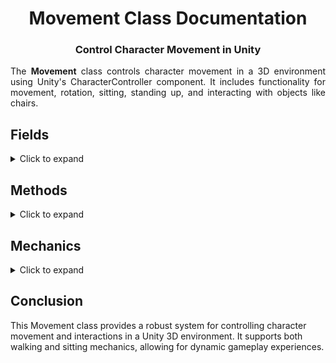 <h1 align="center">Movement Class Documentation</h1>
<h3 align="center">Control Character Movement in Unity</h3>

<div style="text-align: justify;">
<p>The <strong>Movement</strong> class controls character movement in a 3D environment using Unity's CharacterController component. It includes functionality for movement, rotation, sitting, standing up, and interacting with objects like chairs.</p>
</div>

<h2>Fields</h2>
<details>
<summary>Click to expand</summary>
<ul>
    <li><strong>[Header("Movement")]</strong>
        <ul>
            <li><code>public float moveSpeed = 5f;</code>: Speed of the character's movement.</li>
            <li><code>public float rotationSpeed = 10f;</code>: Speed of the character's rotation.</li>
            <li><code>private Vector3 moveDirection = Vector3.zero;</code>: Current direction of movement.</li>
            <li><code>private CharacterController characterController;</code>: Reference to the CharacterController component.</li>
        </ul>
    </li>
    <li><strong>[Header("Mouse")]</strong>
        <ul>
            <li><code>public float mouseSpeed = 100f;</code>: Speed of mouse movement affecting rotation.</li>
            <li><code>public float y_axis = 0f;</code>: The current Y-axis rotation of the character.</li>
        </ul>
    </li>
    <li><strong>[Header("Sitting")]</strong>
        <ul>
            <li><code>private bool isSitting = false;</code>: Indicates whether the character is currently sitting.</li>
            <li><code>private bool isRotatingToSit = false;</code>: Indicates if the character is in the process of rotating to sit.</li>
            <li><code>private bool canMove = true;</code>: Indicates whether the character is allowed to move.</li>
        </ul>
    </li>
    <li><strong>[Header("Raycast")]</strong>
        <ul>
            <li><code>public float rayLength = 1f;</code>: Length of the ray for detecting chairs.</li>
        </ul>
    </li>
    <li><strong>[Header("Animation")]</strong>
        <ul>
            <li><code>private Animator animator;</code>: Reference to the Animator component for handling animations.</li>
        </ul>
    </li>
</ul>
</details>

<h2>Methods</h2>
<details>
<summary>Click to expand</summary>
<ul>
    <li><strong>void Start()</strong>
        <p><em>Description:</em> Initializes the CharacterController, Animator, locks the cursor, and sets the initial idle animation.</p>
        <p><em>Flow:</em>
            <ul>
                <li>Assigns the CharacterController and Animator components.</li>
                <li>Locks the cursor to the center of the screen for better control.</li>
                <li>Sets the initial animation state to idle.</li>
            </ul>
        </p>
    </li>
    <li><strong>void Update()</strong>
        <p><em>Description:</em> Called once per frame, handles input, movement, and raycasting for chair detection.</p>
        <p><em>Flow:</em>
            <ul>
                <li>Calls raycast() to check for nearby chairs.</li>
                <li>Calls movement() to handle character movement.</li>
                <li>If the character is sitting and a movement key is pressed, it calls StandUp().</li>
            </ul>
        </p>
    </li>
    <li><strong>void movement()</strong>
        <p><em>Description:</em> Manages character movement based on the current state (sitting or standing).</p>
        <p><em>Flow:</em>
            <ul>
                <li>If movement is not allowed (!canMove) or the character is currently rotating to sit, exit the method.</li>
                <li>If the character is sitting, call HandleSittingMovement().</li>
                <li>If not sitting, call HandleRegularMovement().</li>
            </ul>
        </p>
    </li>
    <li><strong>private void HandleSittingMovement()</strong>
        <p><em>Description:</em> Handles the state when the character is sitting.</p>
        <p><em>Flow:</em>
            <ul>
                <li>Sets the moveDirection to zero, preventing movement while sitting.</li>
                <li>Optionally calls detectAnimation() to trigger any sitting animations or logic.</li>
            </ul>
        </p>
    </li>
    <li><strong>private void HandleRegularMovement()</strong>
        <p><em>Description:</em> Handles character movement when the character is not sitting.</p>
        <p><em>Flow:</em>
            <ul>
                <li>Retrieves horizontal and vertical input for movement.</li>
                <li>If the character is not sitting, retrieves mouse input to update the character's rotation.</li>
                <li>Normalizes the movement direction based on input.</li>
                <li>Applies gravity if the character is not grounded.</li>
                <li>Moves the character using the CharacterController.</li>
                <li>Updates the animation state based on the current movement speed.</li>
            </ul>
        </p>
    </li>
    <li><strong>void raycast()</strong>
        <p><em>Description:</em> Casts a ray forward to check for chairs within range.</p>
        <p><em>Flow:</em>
            <ul>
                <li>Uses Physics.Raycast to detect if a chair is in front of the character.</li>
                <li>If a chair is detected, calls detectedChair() to handle the interaction.</li>
                <li>Draws a debug ray in the scene for visualization.</li>
            </ul>
        </p>
    </li>
    <li><strong>void detectedChair()</strong>
        <p><em>Description:</em> Handles the detection of chairs and initiates the sitting process if the player presses 'F'.</p>
        <p><em>Flow:</em>
            <ul>
                <li>If 'F' is pressed, and the character is not currently sitting or rotating to sit, it logs the event and starts the sitting rotation coroutine.</li>
            </ul>
        </p>
    </li>
    <li><strong>private IEnumerator RotateToSit()</strong>
        <p><em>Description:</em> Rotates the character towards the chair and transitions to the sitting state.</p>
        <p><em>Flow:</em>
            <ul>
                <li>Sets isRotatingToSit to true to prevent other actions.</li>
                <li>Calculates the target rotation to face the chair.</li>
                <li>Gradually rotates the character towards the target rotation.</li>
                <li>Updates the y_axis once the rotation is complete.</li>
                <li>Sets isSitting to true and calls detectAnimation().</li>
            </ul>
        </p>
    </li>
    <li><strong>void detectAnimation()</strong>
        <p><em>Description:</em> Placeholder for animation logic related to sitting.</p>
        <p><em>Flow:</em>
            <ul>
                <li>Currently logs that the sitting animation is detected. This is where you can trigger the sitting animation.</li>
            </ul>
        </p>
    </li>
    <li><strong>private void StandUp()</strong>
        <p><em>Description:</em> Transitions the character from sitting to standing and waits before allowing movement.</p>
        <p><em>Flow:</em>
            <ul>
                <li>Sets isSitting to false and canMove to false to prevent immediate movement.</li>
                <li>Starts a coroutine to wait for a duration before allowing movement again.</li>
            </ul>
        </p>
    </li>
    <li><strong>private IEnumerator WaitForMovement(float delay)</strong>
        <p><em>Description:</em> Waits for a specified duration before re-enabling character movement.</p>
        <p><em>Flow:</em>
            <ul>
                <li>Waits for the specified delay using yield return new WaitForSeconds(delay).</li>
                <li>After the wait, sets canMove to true, allowing movement again.</li>
            </ul>
        </p>
    </li>
</ul>
</details>

<h2>Mechanics</h2>
<details>
<summary>Click to expand</summary>
<ul>
    <li><strong>Sitting Animation:</strong>
        <p>The sitting animation is triggered when the player interacts with a chair by pressing 'F'. The character rotates towards the chair using the <code>RotateToSit()</code> coroutine. The character's rotation is handled gradually to provide a smooth transition:</p>
        <pre><code>while (Quaternion.Angle(transform.rotation, targetRotation) > 0.1f) {
            transform.rotation = Quaternion.RotateTowards(transform.rotation, targetRotation, rotationSpeed * Time.deltaTime);
            yield return null; // Wait for the next frame
        }</code></pre>
        <p>This rotation logic ensures the character is correctly oriented towards the chair before triggering any animations.</p>
    </li>
    <li><strong>Movement Controls:</strong>
        <p>The character movement is controlled via Unity's input system. Movement is calculated based on the horizontal and vertical input axes. The character is prevented from moving while sitting, ensuring a realistic experience:</p>
        <pre><code>if (!isSitting) {
    float horizontal = Input.GetAxis("Horizontal");
    float vertical = Input.GetAxis("Vertical");
    moveDirection = new Vector3(horizontal, 0, vertical).normalized;
}</code></pre>
        <p>This approach allows for standard WASD movement in the game.</p>
    </li>
    <li><strong>Raycasting for Chairs:</strong>
        <p>The raycasting mechanism is implemented to detect chairs in front of the character:</p>
        <pre><code>if (Physics.Raycast(transform.position, transform.TransformDirection(Vector3.forward), out hit, rayLength)) {
    if (hit.collider.CompareTag("Chair")) {
        detectedChair();
    }
}</code></pre>
        <p>This checks if the object in front of the player has the tag "Chair," facilitating easy interactions.</p>
    </li>
</ul>
</details>

<h2>Conclusion</h2>
<p>This Movement class provides a robust system for controlling character movement and interactions in a Unity 3D environment. It supports both walking and sitting mechanics, allowing for dynamic gameplay experiences.</p>
